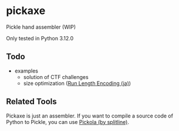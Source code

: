 # pickaxe

Pickle hand assembler (WIP)

Only tested in Python 3.12.0

## Todo

- examples
  - solution of CTF challenges
  - size optimization ([Run Length Encoding (ja)](https://project-euphoria.dev/blog/pickle-run-length/))

## Related Tools

Pickaxe is just an assembler. If you want to compile a source code of Python to Pickle, you can use [Pickola (by splitline)](https://github.com/splitline/Pickora).
